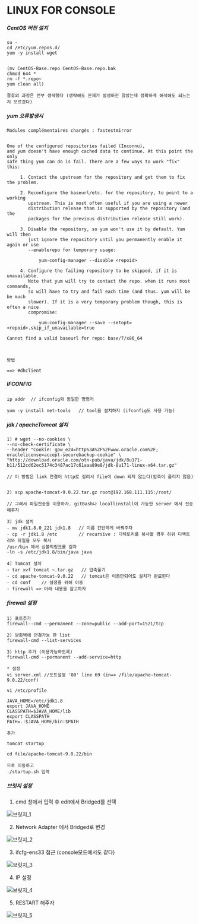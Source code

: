 # LINUX FOR CONSOLE



##### CentOS 버전 설치

```
su -
cd /etc/yum.repos.d/
yum -y install wget 


(mv CentOS-Base.repo CentOS-Base.repo.bak
chmod 644 *
rm -f *.repo~
yum clean all)

괄호의 과정은 전부 생략했다 (생략해도 문제가 발생하진 않았는데 정확하게 해석해도 되느는지 모르겠다)

```



##### yum 오류발생시

```
Modules complémentaires chargés : fastestmirror


One of the configured repositories failed (Inconnu),
and yum doesn't have enough cached data to continue. At this point the only
safe thing yum can do is fail. There are a few ways to work "fix" this:

     1. Contact the upstream for the repository and get them to fix the problem.

     2. Reconfigure the baseurl/etc. for the repository, to point to a working
        upstream. This is most often useful if you are using a newer
        distribution release than is supported by the repository (and the
        packages for the previous distribution release still work).

     3. Disable the repository, so yum won't use it by default. Yum will then
        just ignore the repository until you permanently enable it again or use
        --enablerepo for temporary usage:

            yum-config-manager --disable <repoid>

     4. Configure the failing repository to be skipped, if it is unavailable.
        Note that yum will try to contact the repo. when it runs most commands,
        so will have to try and fail each time (and thus. yum will be be much
        slower). If it is a very temporary problem though, this is often a nice
        compromise:

            yum-config-manager --save --setopt=<repoid>.skip_if_unavailable=true

Cannot find a valid baseurl for repo: base/7/x86_64



방법

==> #dhclient
```



##### IFCONFIG

```
ip addr  // ifconfig와 동일한 명령어

yum -y install net-tools   // tool을 설치하자 (ifconfig도 사용 가능)
```



##### jdk / apacheTomcat 설치

```
1) # wget --no-cookies \
--no-check-certificate \
--header "Cookie: gpw_e24=http%3A%2F%2Fwww.oracle.com%2F; oraclelicense=accept-securebackup-cookie" \
"http://download.oracle.com/otn-pub/java/jdk/8u171-b11/512cd62ec5174c3487ac17c61aaa89e8/jdk-8u171-linux-x64.tar.gz"

// 이 방법은 link 연결이 http로 걸려서 file이 down 되지 않는다(압축이 풀리지 않음)


2) scp apache-tomcat-9.0.22.tar.gz root@192.168.111.115:/root/

// 그래서 파일전송을 이용하자. gitBash나 locallinstall이 가능한 server 에서 전송해주자

3) jdk 설치
- mv jdk1.8.0_221 jdk1.8   // 이름 간단하게 바꿔주자
- cp -r jdk1.8 /etc        // recursive : 디렉토리를 복사할 경우 하위 디렉토리와 파일을 모두 복사
/usr/bin 에서 심볼릭링크를 걸자
-ln -s /etc/jdk1.8/bin/java java

4) Tomcat 설치
- tar xvf tomcat ~.tar.gz   // 압축풀기
- cd apache-tomcat-9.0.22   // tomcat은 이동만되어도 설치가 완료된다
- cd conf    // 설정을 위해 이동
- firewall => 아래 내용을 참고하자

```



##### firewall 설정

```
1) 포트추가
firewall--cmd --permanent --zone=public --add-port=1521/tcp

2) 방화벽에 연결가능 한 list
firewall-cmd --list-services

3) http 추가 (이용가능하도록)
firewall-cmd --permanent --add-service=http

* 설정
vi server.xml //포트설정 '80' line 69 (in=> /file/apache-tomcat-9.0.22/conf)

vi /etc/profile

JAVA_HOME=/etc/jdk1.8
export JAVA_HOME
CLASSPATH=$JAVA_HOME/lib
export CLASSPATH
PATH=.:$JAVA_HOME/bin:$PATH

추가

tomcat startup

cd file/apache-tomcat-9.0.22/bin

으로 이동하고
./startup.sh 입력
```



##### 브릿지 설정

1) cmd 창에서 입력 후 edit에서 Bridged를 선택

![브릿지_1](https://user-images.githubusercontent.com/49560745/62188211-ad015700-b3a6-11e9-8213-a31d9744b4ba.jpg)



2) Network Adapter 에서 Bridged로 변경

![브릿지_2](https://user-images.githubusercontent.com/49560745/62188251-c4404480-b3a6-11e9-91ec-1b829584285b.jpg)



3) ifcfg-ens33 접근 (console모드에서도 같다)

![브릿지_3](https://user-images.githubusercontent.com/49560745/62188262-cbffe900-b3a6-11e9-9505-3aee939509a0.jpg)




4) IP 설정

![브릿지_4](https://user-images.githubusercontent.com/49560745/62188266-cd311600-b3a6-11e9-908c-c277179ae042.jpg)



5) RESTART 해주자

![브릿지_5](https://user-images.githubusercontent.com/49560745/62188269-ce624300-b3a6-11e9-9b76-60516308b7a6.jpg)

```

```

